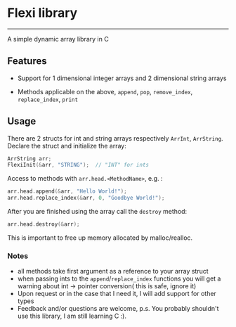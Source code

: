 # Flexi library
---
A simple dynamic array library in C

## Features

- Support for 1 dimensional integer arrays and 2 dimensional string arrays

- Methods applicable on the above, ``append``, ``pop``, ``remove_index``, ``replace_index``,
  ``print``

## Usage

There are 2 structs for int and string arrays respectively ``ArrInt``, ``ArrString``.
Declare the struct and initialize the array:
```C
ArrString arr;
FlexiInit(&arr, "STRING");  // "INT" for ints
```
Access to methods with ``arr.head.<MethodName>``, e.g. :
```C
arr.head.append(&arr, "Hello World!");
arr.head.replace_index(&arr, 0, "Goodbye World!");
```
After you are finished using the array call the ``destroy`` method:
```C
arr.head.destroy(&arr);
```
This is important to free up memory allocated by malloc/realloc.

### Notes

- all methods take first argument as a reference to your array struct
- when passing ints to the ``append``/``replace_index`` functions you will get a
warning about int -> pointer conversion( this is safe, ignore it)
- Upon request or in the case that I need it, I will add support for other types
- Feedback and/or questions are welcome, p.s. You probably shouldn't use this
library, I am still learning C :).
